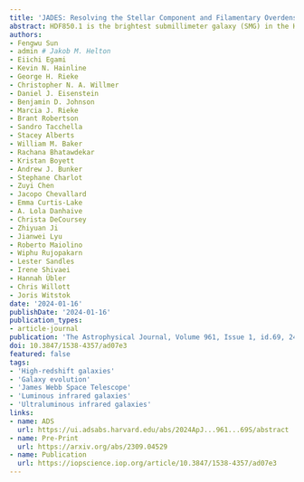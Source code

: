 ```yaml
---
title: 'JADES: Resolving the Stellar Component and Filamentary Overdense Environment of Hubble Space Telescope (HST)-dark Submillimeter Galaxy HDF850.1 at z = 5.18'
abstract: HDF850.1 is the brightest submillimeter galaxy (SMG) in the Hubble Deep Field. It is known as a heavily dust-obscured star-forming galaxy embedded in an overdense environment at {{< math >}}$z = 5.18${{< /math >}}. With nine-band NIRCam images at {{< math >}}$0.8-5.0\ \mu\mathrm{m}${{< /math >}} obtained through the JWST Advanced Deep Extragalactic Survey, we detect and resolve the rest-frame UV-optical counterpart of HDF850.1, which splits into two components because of heavy dust obscuration in the center. The southern component leaks UV and {{< math >}}$\mathrm{H}\alpha${{< /math >}} photons, bringing the galaxy {{< math >}}$\sim 100${{< /math >}} times above the empirical relation between infrared excess and UV continuum slope ({{< math >}}$\mathrm{IRX}-\beta${{< /math >}} UV). The northern component is higher in dust attenuation and thus fainter in UV and {{< math >}}$\mathrm{H}\alpha${{< /math >}} surface brightness. We construct a spatially resolved dust-attenuation map from the NIRCam images, well matched with the dust continuum emission obtained through millimeter interferometry. The whole system hosts a stellar mass of {{< math >}}$10^{10.8 \pm 0.1}\ M_{\odot}${{< /math >}} and star formation rate (SFR) of {{< math >}}$10^{2.8 \pm 0.2}\ M_{\odot}/\mathrm{yr}${{< /math >}}, placing the galaxy at the massive end of the star-forming main sequence at this epoch. We further confirm that HDF850.1 resides in a complex overdense environment at {{< math >}}$z = 5.17-5.30${{< /math >}}, which hosts another luminous SMG at {{< math >}}$z = 5.30${{< /math >}} (GN10). The filamentary structures of the overdensity are characterized by {{< math >}}$109${{< /math >}} {{< math >}}$\mathrm{H}\alpha${{< /math >}}-emitting galaxies confirmed through NIRCam slitless spectroscopy at {{< math >}}$3.9-5.0\ \mu\mathrm{m}${{< /math >}}, of which only eight were known before the JWST observations. Given the existence of a similar galaxy overdensity in the GOODS-S field, our results suggest that {{< math >}}$50\% \pm 20\%\ \mu\mathrm{m}${{< /math >}} of the cosmic star formation at {{< math >}}$z = 5.1-5.5${{< /math >}} occur in protocluster environments.
authors:
- Fengwu Sun
- admin # Jakob M. Helton
- Eiichi Egami
- Kevin N. Hainline
- George H. Rieke
- Christopher N. A. Willmer
- Daniel J. Eisenstein
- Benjamin D. Johnson
- Marcia J. Rieke
- Brant Robertson
- Sandro Tacchella
- Stacey Alberts
- William M. Baker
- Rachana Bhatawdekar
- Kristan Boyett
- Andrew J. Bunker
- Stephane Charlot
- Zuyi Chen
- Jacopo Chevallard
- Emma Curtis-Lake
- A. Lola Danhaive
- Christa DeCoursey
- Zhiyuan Ji
- Jianwei Lyu
- Roberto Maiolino
- Wiphu Rujopakarn
- Lester Sandles
- Irene Shivaei
- Hannah Übler
- Chris Willott
- Joris Witstok
date: '2024-01-16'
publishDate: '2024-01-16'
publication_types:
- article-journal
publication: 'The Astrophysical Journal, Volume 961, Issue 1, id.69, 24 pages'
doi: 10.3847/1538-4357/ad07e3
featured: false
tags:
- 'High-redshift galaxies'
- 'Galaxy evolution'
- 'James Webb Space Telescope'
- 'Luminous infrared galaxies'
- 'Ultraluminous infrared galaxies'
links:
- name: ADS
  url: https://ui.adsabs.harvard.edu/abs/2024ApJ...961...69S/abstract
- name: Pre-Print
  url: https://arxiv.org/abs/2309.04529
- name: Publication
  url: https://iopscience.iop.org/article/10.3847/1538-4357/ad07e3
---
```

